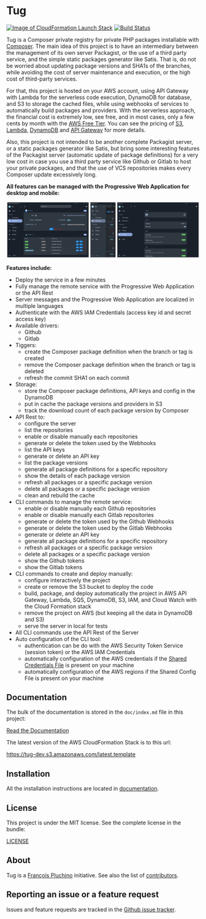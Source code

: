 Tug
===

[![Image of CloudFormation Launch Stack](doc/images/deploy-to-aws.png)](https://console.aws.amazon.com/cloudformation/home?region=eu-west-1#/stacks/new?stackName=Tug&templateURL=https://tug-dev.s3.amazonaws.com/latest.template)
[![Build Status](https://travis-ci.org/fxpio/tug.svg?branch=master)](https://travis-ci.org/fxpio/tug)

Tug is a Composer private registry for private PHP packages installable with
[Composer](http://getcomposer.org). The main idea of this project is to have an intermediary between
the management of its own server Packagist, or the use of a third party service, and the simple static
packages generator like Satis. That is, do not be worried about updating package versions and SHA1s of
the branches, while avoiding the cost of server maintenance and execution, or the high cost of third-party
services.

For that, this project is hosted on your AWS account, using API Gateway with Lambda for the serverless code
execution, DynamoDB for database, and S3 to storage the cached files, while using webhooks of services to automatically
build packages and providers. With the serverless approach, the financial cost is extremely low, see free, and in most
cases, only a few cents by month with the [AWS Free Tier](https://aws.amazon.com/free). You can see the pricing of
[S3](https://aws.amazon.com/s3/pricing), [Lambda](https://aws.amazon.com/lambda/pricing),
[DynamoDB](https://aws.amazon.com/dynamodb/pricing) and [API Gateway](https://aws.amazon.com/api-gateway/pricing)
for more details.

Also, this project is not intended to be another complete Packagist server, or a static packages generator like Satis,
but bring some interesting features of the Packagist server (automatic update of package definitions) for a very low
cost in case you use a third party service like Github or Gitlab to host your private packages, and that the use of
VCS repositories makes every Composer update excessively long.

**All features can be managed with the Progressive Web Application for desktop and mobile:**

[![PWA screenshots](doc/images/screenshots.jpg)](doc/images/screenshots.jpg)

**Features include:**

- Deploy the service in a few minutes
- Fully manage the remote service with the Progressive Web Application or the API Rest
- Server messages and the Progressive Web Application are localized in multiple languages
- Authenticate with the AWS IAM Credentials (access key id and secret access key)
- Available drivers:
  - Github
  - Gitlab
- Tiggers:
  - create the Composer package definition when the branch or tag is created
  - remove the Composer package definition when the branch or tag is deleted
  - refresh the commit SHA1 on each commit
- Storage:
  - store the Composer package definitions, API keys and config in the DynamoDB
  - put in cache the package versions and providers in S3
  - track the download count of each package version by Composer
- API Rest to:
  - configure the server
  - list the repositories
  - enable or disable manually each repositories
  - generate or delete the token used by the Webhooks
  - list the API keys
  - generate or delete an API key
  - list the package versions
  - generate all package definitions for a specific repository
  - show the details of each package version
  - refresh all packages or a specific package version
  - delete all packages or a specific package version
  - clean and rebuild the cache
- CLI commands to manage the remote service:
  - enable or disable manually each Github repositories
  - enable or disable manually each Gitlab repositories
  - generate or delete the token used by the Github Webhooks
  - generate or delete the token used by the Gitlab Webhooks
  - generate or delete an API key
  - generate all package definitions for a specific repository
  - refresh all packages or a specific package version
  - delete all packages or a specific package version
  - show the Github tokens
  - show the Gitlab tokens
- CLI commands to create and deploy manually:
  - configure interactively the project
  - create or remove the S3 bucket to deploy the code
  - build, package, and deploy automatically the project in AWS API Gateway, Lambda, SQS, DynamoDB, S3, IAM,
    and Cloud Watch with the Cloud Formation stack
  - remove the project on AWS (but keeping all the data in DynamoDB and S3)
  - serve the server in local for tests
- All CLI commands use the API Rest of the Server
- Auto configuration of the CLI tool:
  - authentication can be do with the AWS Security Token Service (session token) or the AWS IAM Credentials
  - automatically configuration of the AWS credentials if the [Shared Credentials File](https://docs.aws.amazon.com/sdk-for-javascript/v2/developer-guide/loading-node-credentials-shared.html)
    is present on your machine
  - automatically configuration of the AWS regions if the Shared Config File is present on your machine

Documentation
-------------

The bulk of the documentation is stored in the `doc/index.md`
file in this project:

[Read the Documentation](doc/index.md)

The latest version of the AWS CloudFormation Stack is to this url:

https://tug-dev.s3.amazonaws.com/latest.template

Installation
------------

All the installation instructions are located in [documentation](doc/index.md).

License
-------

This project is under the MIT license. See the complete license in the bundle:

[LICENSE](LICENSE)

About
-----

Tug is a [François Pluchino](https://github.com/francoispluchino) initiative.
See also the list of [contributors](https://github.com/fxpio/tug/graphs/contributors).

Reporting an issue or a feature request
---------------------------------------

Issues and feature requests are tracked in the [Github issue tracker](https://github.com/fxpio/tug/issues).
